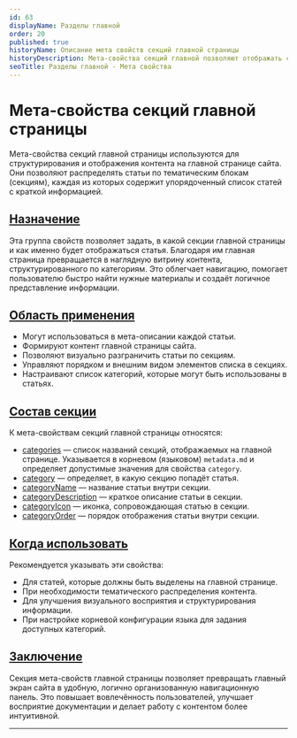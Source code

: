 ```yaml
---
id: 63
displayName: Разделы главной
order: 20
published: true
historyName: Описание мета свойств секций главной страницы
historyDescription: Мета-свойства секций главной позволяют отображать статьи на главной странице по категориям с названием, описанием, порядком и иконкой.
seoTitle: Разделы главной - Мета свойства
---
```


# Мета-свойства секций главной страницы

Мета-свойства секций главной страницы используются для структурирования и отображения контента на главной странице сайта.
Они позволяют распределять статьи по тематическим блокам (секциям), каждая из которых содержит упорядоченный список
статей с краткой информацией.

## [Назначение](description)

Эта группа свойств позволяет задать, в какой секции главной страницы и как именно будет отображаться статья.
Благодаря им главная страница превращается в наглядную витрину контента, структурированного по категориям.
Это облегчает навигацию, помогает пользователю быстро найти нужные материалы и создаёт логичное представление информации.

## [Область применения](usage)

- Могут использоваться в мета-описании каждой статьи.
- Формируют контент главной страницы сайта.
- Позволяют визуально разграничить статьи по секциям.
- Управляют порядком и внешним видом элементов списка в секциях.
- Настраивают список категорий, которые могут быть использованы в статьях.

## [Состав секции](section-content)

К мета-свойствам секций главной страницы относятся:

- [categories]([30]) — список названий секций, отображаемых на главной странице. Указывается в корневом (языковом) `metadata.md` и определяет допустимые значения для свойства `category`.
- [category]([31]) — определяет, в какую секцию попадёт статья.
- [categoryName]([34]) — название статьи внутри секции.
- [categoryDescription]([32]) — краткое описание статьи в секции.
- [categoryIcon]([33]) — иконка, сопровождающая статью в секции.
- [categoryOrder]([35]) — порядок отображения статьи внутри секции.

## [Когда использовать](when-to-use)

Рекомендуется указывать эти свойства:

- Для статей, которые должны быть выделены на главной странице.
- При необходимости тематического распределения контента.
- Для улучшения визуального восприятия и структурирования информации.
- При настройке корневой конфигурации языка для задания доступных категорий.

## [Заключение](conclusion)

Секция мета-свойств главной страницы позволяет превращать главный экран сайта в удобную, логично организованную навигационную панель.
Это повышает вовлечённость пользователей, улучшает восприятие документации и делает работу с контентом более интуитивной.

---

